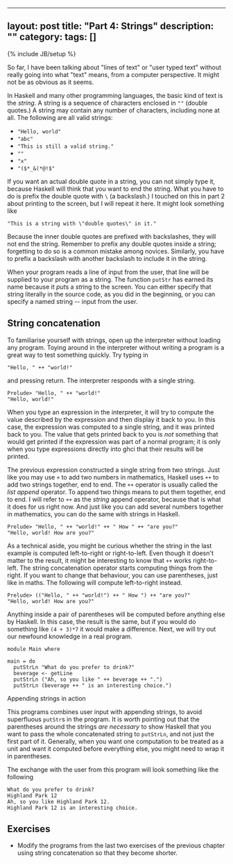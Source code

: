 
---
layout: post
title: "Part 4: Strings"
description: ""
category:
tags: []
---
{% include JB/setup %}


So far, I have been talking about "lines of text" or "user typed text" without really going into what "text" means, from a computer perspective. It might not be as obvious as it seems.

In Haskell and many other programming languages, the basic kind of text is the *string*. A string is a sequence of characters enclosed in `""` (double quotes.) A string may contain any number of characters, including none at all. The following are all valid strings:

 *  `"Hello, world"`
 *  `"abc"`
 *  `"This is still a valid string."`
 *  `""` <!-- I have no idea what's going on here. Without this comment this line doesn't get parsed into a li. -->
 *  `"x"`
 *  `"($*_&(*@!$"`

If you want an actual double quote in a string, you can not simply type it, because Haskell will think that you want to end the string. What you have to do is prefix the double quote with `\` (a backslash.) I touched on this in part 2 about printing to the screen, but I will repeat it here. It might look something like

    "This is a string with \"double quotes\" in it."

Because the inner double quotes are prefixed with backslashes, they will not end the string. Remember to prefix any double quotes inside a string; forgetting to do so is a common mistake among novices. Similarly, you have to prefix a backslash with another backslash to include it in the string.

When your program reads a line of input from the user, that line will be supplied to your program as a string. The function `putStr` has earned its name because it *put*s a *str*ing to the screen. You can either specify that string literally in the source code, as you did in the beginning, or you can specify a named string -- input from the user.

String concatenation
--------------------

To familiarise yourself with strings, open up the interpreter without loading any program. Toying around in the interpreter without writing a program is a great way to test something quickly. Try typing in

    "Hello, " ++ "world!"

and pressing return. The interpreter responds with a single string.

    Prelude> "Hello, " ++ "world!"
    "Hello, world!"

When you type an expression in the interpreter, it will try to compute the value described by the expression and then display it back to you. In this case, the expression was computed to a single string, and it was printed back to you. The value that gets printed back to you is *not* something that would get printed if the expression was part of a normal program; it is only when you type expressions directly into <abbr>ghc</abbr>i that their results will be printed.

The previous expression constructed a single string from two strings. Just like you may use `+` to add two numbers in mathematics, Haskell uses `++` to add two strings together, end to end. The `++` operator is usually called the *list append* operator. To append two things means to put them together, end to end. I will refer to `++` as the *string* append operator, because that is what it does for us right now. And just like you can add several numbers together in mathematics, you can do the same with strings in Haskell.

    Prelude> "Hello, " ++ "world!" ++ " How " ++ "are you?"
    "Hello, world! How are you?"

As a technical aside, you might be curious whether the string in the last example is computed left-to-right or right-to-left. Even though it doesn't matter to the result, it might be interesting to know that `++` works right-to-left. The string concatenation operator starts computing things from the right. If you want to change that behaviour, you can use parentheses, just like in maths. The following will compute left-to-right instead.

    Prelude> (("Hello, " ++ "world!") ++ " How ") ++ "are you?"
    "Hello, world! How are you?"

Anything inside a pair of parentheses will be computed before anything else by Haskell. In this case, the result is the same, but if you would do something like `(4 + 3)*7` it would make a difference. Next, we will try out our newfound knowledge in a real program.

    module Main where

    main = do
      putStrLn "What do you prefer to drink?"
      beverage <- getLine
      putStrLn ("Ah, so you like " ++ beverage ++ ".")
      putStrLn (beverage ++ " is an interesting choice.")
<div class="label">Appending strings in action</div>

This programs combines user input with appending strings, to avoid superfluous `putStr`s in the program. It is worth pointing out that the parentheses around the strings *are necessary* to show Haskell that you want to pass the whole concatenated string to `putStrLn`, and not just the first part of it. Generally, when you want one computation to be treated as a unit and want it computed before everything else, you might need to wrap it in parentheses.

The exchange with the user from this program will look something like the following

    What do you prefer to drink?
    Highland Park 12
    Ah, so you like Highland Park 12.
    Highland Park 12 is an interesting choice.



Exercises
---------

 *  Modify the programs from the last two exercises of the previous chapter using string concatenation so that they become shorter.

